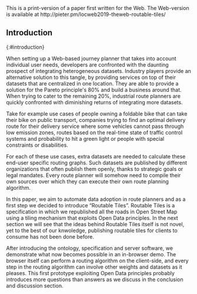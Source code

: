<div class="printonly">This is a print-version of a paper first written for the Web. The Web-version is available at http://pieter.pm/locweb2019-theweb-routable-tiles/</div>

## Introduction
{:#introduction}

When setting up a Web-based journey planner that takes into account individual user needs, 
developers are confronted with the daunting prospect of integrating heterogeneous datasets. 
Industry players provide an alternative solution to this tangle, 
by providing services on top of their datasets that are centralized in one location. 
They are able to provide a solution for the Pareto principle's 80% 
and build a business around that. 
When trying to cater to the remaining 20%, 
industrial route planners are quickly confronted 
with diminishing returns of integrating more datasets.

Take for example use cases of people owning a foldable bike 
that can take their bike on public transport, 
companies trying to find an optimal delivery route for their delivery service 
where some vehicles cannot pass through low emission zones, 
routes based on the real-time state of traffic control systems 
and probability to hit a green light 
or people with special constraints or disabilities.

For each of these use cases, 
extra datasets are needed to calculate these end-user specific routing graphs. 
Such datasets are published by different organizations 
that often publish them openly, thanks to strategic goals or legal mandates. 
Every route planner will somehow need to compile their own sources 
over which they can execute their own route planning algorithm.

In this paper, we aim to automate data adoption in route planners 
and as a first step we decided to introduce “Routable Tiles”. 
Routable Tiles is a specification in which we republished all the roads in Open Street Map 
using a tiling mechanism that exploits Open Data principles. 
In the next section we will see that the ideas behind Routable Tiles itself is not novel, 
yet to the best of our knwoledge, 
publishing routable tiles for clients to consume has not been done before. 

After introducing the ontology, specification and server software, 
we demonstrate what now becomes possible in an in-browser demo. 
The browser itself can perform a routing algorithm on the client-side, 
and every step in the routing algorithm can involve other weights and datasets as it pleases. 
This first prototype exploiting Open Data principles probably introduces more questions than answers 
as we discuss in the conclusion and discussion section.